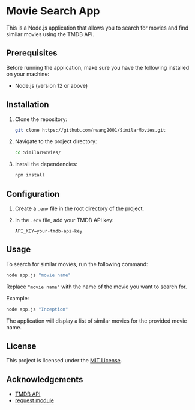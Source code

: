 # Movie Search App

This is a Node.js application that allows you to search for movies and find similar movies using the TMDB API.

## Prerequisites

Before running the application, make sure you have the following installed on your machine:

- Node.js (version 12 or above)

## Installation

1. Clone the repository:

   ```bash
   git clone https://github.com/nwang2001/SimilarMovies.git 
   ```

2. Navigate to the project directory:

   ```bash
   cd SimilarMovies/     
   ```

3. Install the dependencies:

   ```bash
   npm install
   ```

## Configuration

1. Create a `.env` file in the root directory of the project.
2. In the `.env` file, add your TMDB API key:

   ```plaintext
   API_KEY=your-tmdb-api-key
   ```

## Usage

To search for similar movies, run the following command:

```bash
node app.js "movie name"
```

Replace `"movie name"` with the name of the movie you want to search for.

Example:

```bash
node app.js "Inception"
```

The application will display a list of similar movies for the provided movie name.

## License

This project is licensed under the [MIT License](LICENSE).

## Acknowledgements

- [TMDB API](https://developers.themoviedb.org/3)
- [request module](https://www.npmjs.com/package/request)